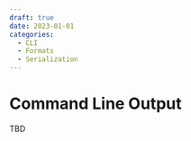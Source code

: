 ```yaml
---
draft: true 
date: 2023-01-01
categories:
  - CLI
  - Formats
  - Serialization
---
```


# Command Line Output

TBD

<!-- more -->

